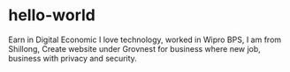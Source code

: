 # hello-world
Earn in Digital Economic
I love technology, worked in Wipro BPS, I am from Shillong, Create website under Grovnest for business where new job, business with privacy and security.
